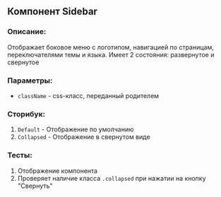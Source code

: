 ## Компонент Sidebar

### Описание:

Отображает боковое меню с логотипом, навигацией по страницам, переключателями темы и языка. Имеет 2 состояния: развернутое и свернутое

### Параметры:

- `className` - css-класс, переданный родителем

### Сторибук:

1. `Default` - Отображение по умолчанию
1. `Collapsed` - Отображение в свернутом виде

### Тесты:

1. Отображение компонента
1. Проверяет наличие класса `.collapsed` при нажатии на кнопку "Свернуть"
